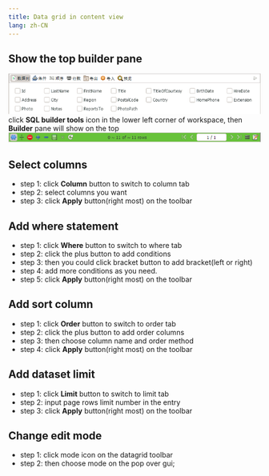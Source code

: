 ```yaml
---
title: Data grid in content view
lang: zh-CN
---
```


## Show the top builder pane
![Datagrid Builder](../images/kangaroo-grid-builder.png)
click __SQL builder tools__ icon in the lower left corner of workspace, then __Builder__ pane will show on the top
![Datagrid toolbar](../images/kangaroo-grid-toolbar.png)

## Select columns
- step 1: click __Column__ button to switch to column tab
- step 2: select columns you want
- step 3: click __Apply__ button(right most) on the toolbar

## Add where statement
- step 1: click __Where__ button to switch to where tab
- step 2: click the plus button to add conditions
- step 3: then you could click bracket button to add bracket(left or right)
- step 4: add more conditions as you need.
- step 5: click __Apply__ button(right most) on the toolbar

## Add sort column
- step 1: click __Order__ button to switch to order tab
- step 2: click the plus button to add order columns
- step 3: then choose column name and order method
- step 4: click __Apply__ button(right most) on the toolbar

## Add dataset limit
- step 1: click __Limit__ button to switch to limit tab
- step 2: input page rows limit number in the entry
- step 3: click __Apply__ button(right most) on the toolbar

## Change edit mode
- step 1: click mode icon on the datagrid toolbar
- step 2: then choose mode on the pop over gui;


<Vssue :issue-id="9" :title="$title" />
